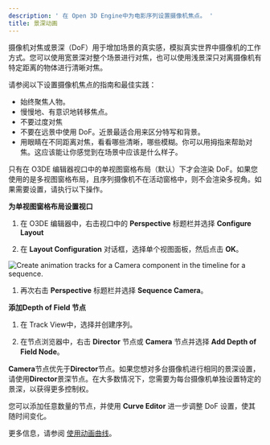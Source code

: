 ```yaml
---
description: ' 在 Open 3D Engine中为电影序列设置摄像机焦点。 '
title: 景深动画
---
```


摄像机对焦或景深（DoF）用于增加场景的真实感，模拟真实世界中摄像机的工作方式。您可以使用宽景深对整个场景进行对焦，也可以使用浅景深只对离摄像机有特定距离的物体进行清晰对焦。

请参阅以下设置摄像机焦点的指南和最佳实践：
+ 始终聚焦人物。
+ 慢慢地、有意识地转移焦点。
+ 不要过度对焦
+ 不要在远景中使用 DoF。近景最适合用来区分特写和背景。
+ 用眼睛在不同距离对焦，看看哪些清晰，哪些模糊。你可以用拇指来帮助对焦。这应该能让你感觉到在场景中应该是什么样子。

只有在 O3DE 编辑器视口中的单视图窗格布局（默认）下才会渲染 DoF。如果您使用的是多视图窗格布局，且序列摄像机不在活动窗格中，则不会渲染多视角。如果需要设置，请执行以下操作。

**为单视图窗格布局设置视口**

1. 在 O3DE 编辑器中，右击视口中的 **Perspective** 标题栏并选择 **Configure Layout**

1. 在 **Layout Configuration** 对话框，选择单个视图面板，然后点击 **OK**。

![Create animation tracks for a Camera component in the timeline for a sequence.](/images/shared/cinematics-cameras-focus-layout-configuration.png)

1. 再次右击 **Perspective** 标题栏并选择 **Sequence Camera**。

**添加Depth of Field 节点**

1. 在 Track View中，选择并创建序列。

1. 在节点浏览器中，右击 **Director** 节点或 **Camera** 节点并选择 **Add Depth of Field Node**。

**Camera**节点优先于**Director**节点。如果您想对多台摄像机进行相同的景深设置，请使用**Director**景深节点。在大多数情况下，您需要为每台摄像机单独设置特定的景深，以获得更多控制权。

您可以添加任意数量的节点，并使用 ****Curve Editor**** 进一步调整 DoF 设置，使其随时间变化。

更多信息，请参阅 [使用动画曲线](/docs/user-guide/visualization/cinematics/track-view/editor-animation-curves/)。
